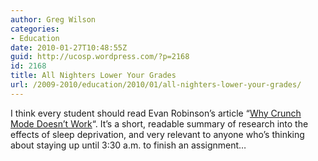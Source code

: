 ```yaml
---
author: Greg Wilson
categories:
- Education
date: 2010-01-27T10:48:55Z
guid: http://ucosp.wordpress.com/?p=2168
id: 2168
title: All Nighters Lower Your Grades
url: /2009-2010/education/2010/01/all-nighters-lower-your-grades/
---
```


I think every student should read Evan Robinson&#8217;s article &#8220;[Why Crunch Mode Doesn&#8217;t Work](http://www.igda.org/why-crunch-modes-doesnt-work-six-lessons)&#8220;. It&#8217;s a short, readable summary of research into the effects of sleep deprivation, and very relevant to anyone who&#8217;s thinking about staying up until 3:30 a.m. to finish an assignment&#8230;